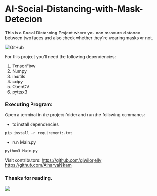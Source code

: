 # AI-Social-Distancing-with-Mask-Detecion
This is a Social Distancing Project where you can measure distance between two faces and also check whether they're wearing masks or not. 

![GitHub](https://img.shields.io/github/license/giwilorjelly/AI-Social-Distancing-with-Mask-Detecion)

For this project you'll need the following dependencies:
1. TensorFlow
2. Numpy
3. imutils
4. scipy
5. OpenCV
6. pyttsx3


### Executing Program:
Open a terminal in the project folder and run the following commands:
* to install dependencies
```
pip install -r requirements.txt
```
* run Main.py
```
python3 Main.py
```


Visit contributors:
https://github.com/giwilorjelly
https://github.com/AtharvaNikam

### Thanks for reading.

<a href="https://www.buymeacoffee.com/giwilorjelly"><img src="https://img.buymeacoffee.com/button-api/?text=Buy me a coffee&emoji=&slug=giwilorjelly&button_colour=5F7FFF&font_colour=ffffff&font_family=Cookie&outline_colour=000000&coffee_colour=FFDD00"></a>
